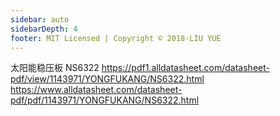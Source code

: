 ```yaml
---
sidebar: auto
sidebarDepth: 4
footer: MIT Licensed | Copyright © 2018-LIU YUE
---
```


太阳能稳压板 NS6322 
https://pdf1.alldatasheet.com/datasheet-pdf/view/1143971/YONGFUKANG/NS6322.html
https://www.alldatasheet.com/datasheet-pdf/pdf/1143971/YONGFUKANG/NS6322.html